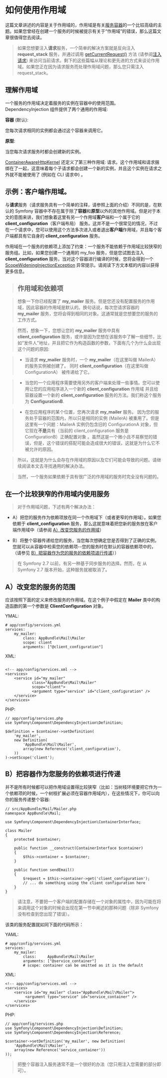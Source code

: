 # 如何使用作用域

这篇文章讲述的内容是关于作用域的，作用域是有关[服务容器](http://symfony.com/doc/current/book/service_container.html "服务容器")的一个比较高级的主题。如果您曾经在创建一个服务的时候被提示有关于“作用域”的错误，那么这篇文章很值得您去阅读。

> 如果您想要注入**请求**服务，一个简单的解决方案就是反向注入 **request_stack** 服务，并通过调用  [getCurrentRequest()](http://api.symfony.com/2.7/Symfony/Component/HttpFoundation/RequestStack.html#getCurrentRequest() "getCurrentRequest()") 方法 (请参阅[注入请求](http://symfony.com/doc/current/book/service_container.html#book-container-request-stack "注入请求")) 来访问当前请求。剩下的这些篇幅从理论和更先进的方式来谈论作用域。如果您正在因为请求服务而处理作用域问题，那么您只需注入 request_stack。

## 理解作用域

一个服务的作用域决定着服务的实例在容器中的使用范围。DependencyInjection 组件提供了两个通用的作用域:

**容器** (默认):

您每次请求相同的实例都会通过这个容器来调用它。

**原型**:

当您每次请求服务时都会创建新的实例。

[ContainerAwareHttpKernel](http://api.symfony.com/2.7/Symfony/Component/HttpKernel/DependencyInjection/ContainerAwareHttpKernel.html "ContainerAwareHttpKernel") 还定义了第三种作用域: 请求。这个作用域和请求捆绑在了一起，这意味着每个子请求都会创建一个新的实例，并且这个实例在请求之外就不能被使用了 (例如在 CLI 请求中) 。

## 示例：客户端作用域。

与**请求**服务（请求服务具有一个简单的注释，请参照上面的介绍）不同的是，在默认的 Symfony 容器中不存在属于除了**容器**和**原型**以外的其他作用域。但是对于本文的意图来讲，我们想象着这里有另一个作用域**客户**端和一个属于它的 **client_configuration**（客户端布局） 服务。这并不是一个很常见的情况，不过在一个请求中，您可以使用这个方法多次进入或者退出**客户端**作用域，并且每个客户端都具有它自身的 **client_configuration** 服务。

作用域在一个服务的依赖项上添加了约束：一个服务不能依赖于作用域比较狭窄的服务组。比如，如果您创建一个通用的 my_foo 服务，但是您试图去注入 **client_configuration** 服务，当对这个容器进行编译的时候，您将会得到一个 [ScopeWideningInjectionException](http://api.symfony.com/2.7/Symfony/Component/DependencyInjection/Exception/ScopeWideningInjectionException.html "ScopeWideningInjectionException") 异常提示。请阅读下方文本框的内容以获得更多信息。

> ## 作用域和依赖项

> 想象一下你已经配置了 **my_mailer** 服务。但是您还没有配置服务的作用域，因此容器的作用域是默认的。换句话说，每次您请求容器的  **my_mailer** 服务，您将会得到相同的对象。这通常就是您想要您的服务的工作方式。

> 然而，想象一下，您想让您的 **my_mailer** 服务中具有 **client_configuration**  服务，或许是因为您想在该服务中了解一些细节，比如“发件人"地址，并且把它作为构造函数的参数，下面有几个为什么会出现这个问题的原因:

> - 当请求 **my_mailer** 服务时，一个 **my_mailer**（在这里叫做 MailerA）的服务实例被创建了。 同时 **client_configuration**（在这里叫做 ConfigurationA） 被传递给了它。

> - 当您的一个应用程序需要使用另外的客户端来处理一些事情。您可以使用让您的应用程序进入一个新的 **client_configuration** 作用域 并且给容器设置一个新的 **client_configuration** 服务的方法。我们称这个服务为 **ConfigurationB**.

> - 在您应用程序的某个位置，您再次请求 **my_mailer** 服务。 因为您的服务处于容器的范围内，所以只是相同的实例 (MailerA) 被重用了。但是这里有一个问题：MailerA 实例仍包含旧的 ConfigurationA 对象，但它现在**不是**具有（当前的 client_configuration 服务是 ConfigurationB）正确配置对象 。虽然这是一个微小且不易察觉的错误，但是，这个错误的搭配可能会造成很大的错误，这就是为什么它不被允许的原因。

> 所以，这就是为什么会存在作用域的原因以及它们可能会导致的问题。请继续阅读本文去寻找通用的解决办法。

> 当然，一个服务如果依赖于具有很广泛的作用域的服务时完全没有问题的。

## 在一个比较狭窄的作用域内使用服务 

> 对于作用域问题，下述有两个解决办法：

- A）把您的服务作为依赖项放在同一个作用域下（或者更窄的作用域）。如果您依赖于 **client_configuration** 服务，那么这就意味着把您新的服务放在客户端作用域中（请参阅 [A）改变您服务的作用域](http://symfony.com/doc/current/cookbook/service_container/scopes.html#changing-service-scope " A）改变您服务的作用域")）

- B）将整个容器传递给您的服务，当您每次想确定您是否得到了正确的实例，您就可以从容器中检索您的依赖项--您的服务时在默认的容器依赖项中的，（请参见 [B）把容器作为您的服务的依赖项进行传递](http://symfony.com/doc/current/cookbook/service_container/scopes.html#changing-service-scope " B)把容器作为您的服务的依赖项进行传递")））

> 在 Symfony 2.7 以前，有另一种基于同步服务的选择。然而，在 从 Symfony 2.7 版本开始，这种服务就被取消了。

## A）改变您的服务的范围

应该按照下面的定义来修改服务的作用域。在这个例子中假定在 **Mailer** 类中的构造函数的第一个参数是 **ClientConfiguration** 对象。

YMAL:

```
# app/config/services.yml
services:
    my_mailer:
        class: AppBundle\Mail\Mailer
        scope: client
        arguments: ["@client_configuration"]
```

XML:

```

<!-- app/config/services.xml -->
<services>
    <service id="my_mailer"
            class="AppBundle\Mail\Mailer"
            scope="client">
            <argument type="service" id="client_configuration" />
    </service>
</services>
```

PHP:

```
// app/config/services.php
use Symfony\Component\DependencyInjection\Definition;

$definition = $container->setDefinition(
    'my_mailer',
    new Definition(
        'AppBundle\Mail\Mailer',
        array(new Reference('client_configuration'),
    ))
)->setScope('client');
```

## B）把容器作为您服务的依赖项进行传递

并不是所有时候都可以把作用域设置得比较狭窄（比如：当树枝环境要把它作为一个依赖项的时候，一个树枝扩展必须在容器作用域内），在这些情况下，你可以向你的服务传递整个容器:

```
// src/AppBundle/Mail/Mailer.php
namespace AppBundle\Mail;

use Symfony\Component\DependencyInjection\ContainerInterface;

class Mailer
{
    protected $container;

    public function __construct(ContainerInterface $container)
    {
        $this->container = $container;
    }

    public function sendEmail()
    {
        $request = $this->container->get('client_configuration');
        // ... do something using the client configuration here
    }
}
```

> 请注意，不要把一个客户端的配置存储在一个对象的属性中，因为可能在将来调用这个对象的时候会出现在第一节中阐述的那种问题（除非 Symfony 没有检查到您出现了错误）。

该类的服务配置就如同下面的代码所示：

YAML:

```
# app/config/services.yml
services:
    my_mailer:
        class:     AppBundle\Mail\Mailer
        arguments: ["@service_container"]
        # scope: container can be omitted as it is the default
```

XML:

```
<!-- app/config/services.xml -->
<services>
    <service id="my_mailer" class="AppBundle\Mail\Mailer">
         <argument type="service" id="service_container" />
    </service>
</services>
```

PHP:

```
// app/config/services.php
use Symfony\Component\DependencyInjection\Definition;
use Symfony\Component\DependencyInjection\Reference;

$container->setDefinition('my_mailer', new Definition(
    'AppBundle\Mail\Mailer',
    array(new Reference('service_container'))
));
```

> 把整个容器注入服务通常不是一个很好的办法（您只用注入您需要的部分即可）。


